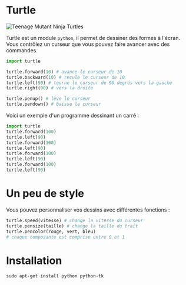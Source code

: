 # Turtle

![Teenage Mutant Ninja Turtles](ninja_turtle.png)

Turtle est un module `python`, il permet de dessiner des formes à l'écran.
Vous contrôlez un curseur que vous pouvez faire avancer avec des commandes.

```python
import turtle

turtle.forward(10) # avance le curseur de 10
turtle.backward(10) # recule le curseur de 10
turtle.left(90) # tourne le curseur de 90 degrés vers la gauche
turtle.right(90) # vers la droite

turtle.penup() # lève le curseur
turtle.pendown() # baisse le curseur    
```

Voici un exemple d'un programme dessinant un carré :

```python
import turtle
turtle.forward(100)
turtle.left(90)
turtle.forward(100)
turtle.left(90)
turtle.forward(100)
turtle.left(90)
turtle.forward(100)
turtle.left(90)
```

# Un peu de style

Vous pouvez personnaliser vos dessins avec différentes fonctions :

```python
turtle.speed(vitesse) # change la vitesse du curseur
turtle.pensize(taille) # change la taille du trait
turtle.pencolor(rouge, vert, bleu)
# chaque composante est comprise entre 0 et 1
```

# Installation

```shell
sudo apt-get install python python-tk
```
